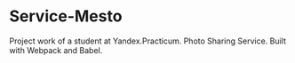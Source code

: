 # Service-Mesto
Project work of a student at Yandex.Practicum. Photo Sharing Service. Built with Webpack and Babel.
